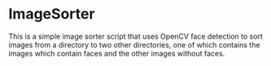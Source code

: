 # ImageSorter

This is a simple image sorter script that uses OpenCV face detection to sort images from a
directory to two other directories, one of which contains the images which contain faces and the other images without faces.
